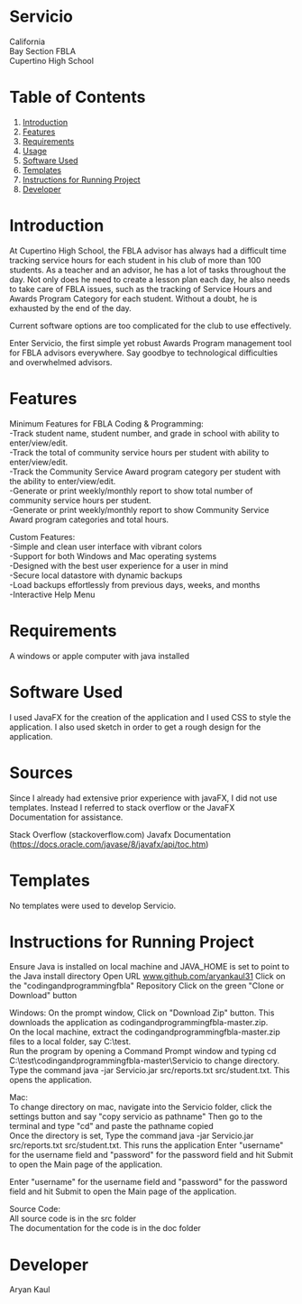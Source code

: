 # Servicio

California   
Bay Section FBLA  
Cupertino High School  

# Table of Contents

1. [Introduction](#introduction)
2. [Features](#features)
3. [Requirements](#requirements)
4. [Usage](#usage)
6. [Software Used](#software-used)
7. [Templates](#Templates)
8. [Instructions for Running Project](#instructions-for-running-project)
9. [Developer](#Developer)

# Introduction
At Cupertino High School, the FBLA advisor has always had a difficult time tracking service hours for each student in his  club of more than 100 students. As a teacher and an advisor, he has a lot of tasks throughout the day. Not only does he
need to create a lesson plan each day, he also needs to take care of FBLA issues, such as the tracking of Service Hours and Awards Program Category for each student. Without a doubt, he is exhausted by the end of the day.

Current software options are too complicated for the club to use effectively.

Enter Servicio, the first simple yet robust Awards Program management tool for
FBLA advisors everywhere. Say goodbye to technological
difficulties and overwhelmed advisors.
# Features
Minimum Features for FBLA Coding & Programming:  
-Track student name, student number, and grade in school with ability to enter/view/edit.  
-Track the total of community service hours per student with ability to enter/view/edit.  
-Track the Community Service Award program category per student with the ability to enter/view/edit.  
-Generate or print weekly/monthly report to show total number of community service hours per student.  
-Generate or print weekly/monthly report to show Community Service Award program categories and total hours.  


Custom Features:  
-Simple and clean user interface with vibrant colors  
-Support for both Windows and Mac operating systems  
-Designed with the best user experience for a user in mind  
-Secure local datastore with dynamic backups  
-Load backups effortlessly from previous days, weeks, and months  
-Interactive Help Menu  

# Requirements
A windows or apple computer with java installed

# Software Used
I used JavaFX for the creation of the application and I used CSS to style the application. I also used sketch in order to get a rough design for the application.

# Sources
Since I already had extensive prior experience with javaFX, I did not use templates. Instead I referred to stack overflow or the JavaFX Documentation for assistance. 

Stack Overflow (stackoverflow.com)
Javafx Documentation (https://docs.oracle.com/javase/8/javafx/api/toc.htm)

# Templates
No templates were used to develop Servicio.

# Instructions for Running Project
Ensure Java is installed on local machine and JAVA_HOME is set to point to the Java install directory
Open URL www.github.com/aryankaul31
Click on the "codingandprogrammingfbla" Repository
Click on the green "Clone or Download" button

Windows:
On the prompt window, Click on "Download Zip" button. This downloads the application as codingandprogrammingfbla-master.zip.  
On the local machine, extract the codingandprogrammingfbla-master.zip files to a local folder, say C:\test.  
Run the program by opening a Command Prompt window and typing cd C:\test\codingandprogrammingfbla-master\Servicio to change directory. Type the command java -jar Servicio.jar src/reports.txt src/student.txt. This opens the application.  

Mac:  
To change directory on mac, navigate into the Servicio folder, click the settings button and say "copy servicio as pathname"
Then go to the terminal and type "cd" and paste the pathname copied  
Once the directory is set, Type the command java -jar Servicio.jar src/reports.txt src/student.txt. This runs the application
Enter "username" for the username field and "password" for the password field and hit Submit to open the Main page of the application.  

Enter "username" for the username field and "password" for the password field and hit Submit to open the Main page of the application.  

Source Code:  
All source code is in the src folder  
The documentation for the code is in the doc folder  

# Developer
Aryan Kaul
